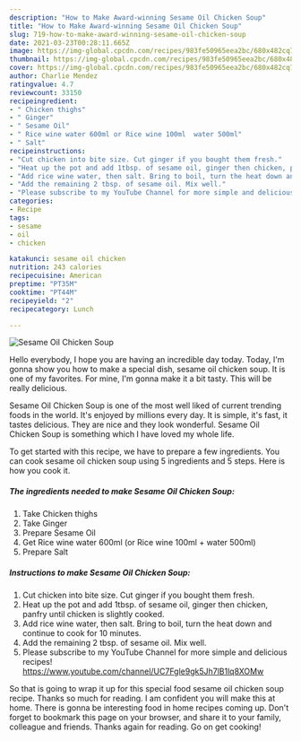 ```yaml
---
description: "How to Make Award-winning Sesame Oil Chicken Soup"
title: "How to Make Award-winning Sesame Oil Chicken Soup"
slug: 719-how-to-make-award-winning-sesame-oil-chicken-soup
date: 2021-03-23T00:28:11.665Z
image: https://img-global.cpcdn.com/recipes/983fe50965eea2bc/680x482cq70/sesame-oil-chicken-soup-recipe-main-photo.jpg
thumbnail: https://img-global.cpcdn.com/recipes/983fe50965eea2bc/680x482cq70/sesame-oil-chicken-soup-recipe-main-photo.jpg
cover: https://img-global.cpcdn.com/recipes/983fe50965eea2bc/680x482cq70/sesame-oil-chicken-soup-recipe-main-photo.jpg
author: Charlie Mendez
ratingvalue: 4.7
reviewcount: 33150
recipeingredient:
- " Chicken thighs"
- " Ginger"
- " Sesame Oil"
- " Rice wine water 600ml or Rice wine 100ml  water 500ml"
- " Salt"
recipeinstructions:
- "Cut chicken into bite size. Cut ginger if you bought them fresh."
- "Heat up the pot and add 1tbsp. of sesame oil, ginger then chicken, panfry until chicken is slightly cooked."
- "Add rice wine water, then salt. Bring to boil, turn the heat down and continue to cook for 10 minutes."
- "Add the remaining 2 tbsp. of sesame oil. Mix well."
- "Please subscribe to my YouTube Channel for more simple and delicious recipes! https://www.youtube.com/channel/UC7Fgle9gk5Jh7lB1lq8XOMw"
categories:
- Recipe
tags:
- sesame
- oil
- chicken

katakunci: sesame oil chicken 
nutrition: 243 calories
recipecuisine: American
preptime: "PT35M"
cooktime: "PT44M"
recipeyield: "2"
recipecategory: Lunch

---
```



![Sesame Oil Chicken Soup](https://img-global.cpcdn.com/recipes/983fe50965eea2bc/680x482cq70/sesame-oil-chicken-soup-recipe-main-photo.jpg)

Hello everybody, I hope you are having an incredible day today. Today, I'm gonna show you how to make a special dish, sesame oil chicken soup. It is one of my favorites. For mine, I'm gonna make it a bit tasty. This will be really delicious.



Sesame Oil Chicken Soup is one of the most well liked of current trending foods in the world. It's enjoyed by millions every day. It is simple, it's fast, it tastes delicious. They are nice and they look wonderful. Sesame Oil Chicken Soup is something which I have loved my whole life.


To get started with this recipe, we have to prepare a few ingredients. You can cook sesame oil chicken soup using 5 ingredients and 5 steps. Here is how you cook it.

<!--inarticleads1-->

##### The ingredients needed to make Sesame Oil Chicken Soup:

1. Take  Chicken thighs
1. Take  Ginger
1. Prepare  Sesame Oil
1. Get  Rice wine water 600ml (or Rice wine 100ml + water 500ml)
1. Prepare  Salt




<!--inarticleads2-->

##### Instructions to make Sesame Oil Chicken Soup:

1. Cut chicken into bite size. Cut ginger if you bought them fresh.
1. Heat up the pot and add 1tbsp. of sesame oil, ginger then chicken, panfry until chicken is slightly cooked.
1. Add rice wine water, then salt. Bring to boil, turn the heat down and continue to cook for 10 minutes.
1. Add the remaining 2 tbsp. of sesame oil. Mix well.
1. Please subscribe to my YouTube Channel for more simple and delicious recipes! https://www.youtube.com/channel/UC7Fgle9gk5Jh7lB1lq8XOMw




So that is going to wrap it up for this special food sesame oil chicken soup recipe. Thanks so much for reading. I am confident you will make this at home. There is gonna be interesting food in home recipes coming up. Don't forget to bookmark this page on your browser, and share it to your family, colleague and friends. Thanks again for reading. Go on get cooking!
